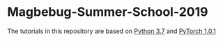 # Magbebug-Summer-School-2019

The tutorials in this repository are based on [Python 3.7](https://www.anaconda.com/distribution/) and [PyTorch 1.0.1](https://pytorch.org/get-started/locally/)
